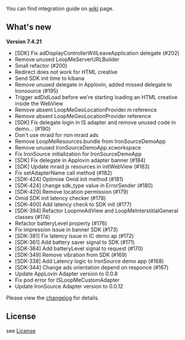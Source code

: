 You can find integration guide on [wiki](https://loopme-ltd.gitbook.io/docs-public/loopme-ios-sdk) page.

## What's new ##

**Version 7.4.21**

- [SDK] Fix adDisplayControllerWillLeaveApplication delegate (#202)
- Remove unused LoopMeServerURLBuilder
- Small refactor (#200)
- Redirect does not work for HTML creative
- Send SDK init time to kibana
- Remove unused delegate in Applovin, added missed delegate to Ironsource (#195)
- Trigger adDidLoad before we're starting loading an HTML creative inside the WebView
- Remove absent LoopMeGeoLocationProvider.m reference
- Remove absent LoopMeGeoLocationProvider reference
- [SDK] Fix delegate login in IS adapter and remove unused code in demo… (#190)
- Don't use mraid for non mraid ads
- Remove LoopMeResources.bundle from IronSourceDemoApp
- Remove unused IronSourceDemoApp.xcworkspace
- Fix IronSource initialization for IronSourceDemoApp
- [SDK] Fix delegate in Applovin adapter banner (#184)
- [SDK] Update  mraid js resources in initWebView (#183)
- Fix setAdapterName call method (#182)
- [SDK-424] Optimise Omid init method (#181)
- [SDK-424] change sdk_type value in ErrorSender (#180)
- [SDK-420] Remove location permission (#179)
- Omid SDK init latency checker (#178)
- [SDK-400] Add latency check to SDK init (#177)
- [SDK-394] Refactor LoopmeAdView and LoopMeInterstitialGeneral classes (#174)
- Refactor batteryLevel property (#176)
- Fix impression issue in banner SDK  (#173)
- [SDK-381] Fix latency issue in IC demo ap (#172)
- [SDK-361] Add battery saver signal to SDK (#171)
- [SDK-364] Add batteryLevel signal to request (#170)
- [SDK-349] Remove vibration from SDK (#169)
- [SDK-338] Add Latency logic  to IronSource demo app (#168)
- [SDK-344] Change ads orientation depend on responce (#167)
- Update AppLovin Adapter version to 0.0.8
- Fix pod error for ISLoopMeCustomAdapter
- Update IronSource Adapter version to 0.0.12

Please view the [changelog](CHANGELOG.md) for details.

## License ##

see [License](LICENSE.md)
